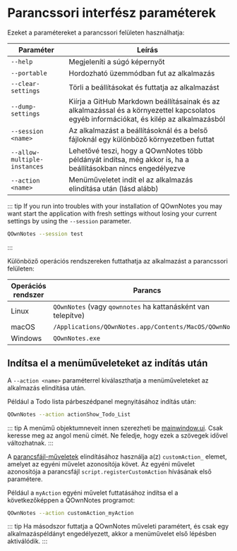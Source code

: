 # Parancssori interfész paraméterek

Ezeket a paramétereket a parancssori felületen használhatja:

| Paraméter                    | Leírás                                                                                                                                   |
| ---------------------------- | ---------------------------------------------------------------------------------------------------------------------------------------- |
| `--help`                     | Megjeleníti a súgó képernyőt                                                                                                             |
| `--portable`                 | Hordozható üzemmódban fut az alkalmazás                                                                                                  |
| `--clear-settings`           | Törli a beállításokat és futtatja az alkalmazást                                                                                         |
| `--dump-settings`            | Kiírja a GitHub Markdown beállításainak és az alkalmazással és a környezettel kapcsolatos egyéb információkat, és kilép az alkalmazásból |
| `--session <name>`     | Az alkalmazást a beállításoknál és a belső fájloknál egy különböző környezetben futtat                                                   |
| `--allow-multiple-instances` | Lehetővé teszi, hogy a QOwnNotes több példányát indítsa, még akkor is, ha a beállításokban nincs engedélyezve                            |
| `--action <name>`      | Menüműveletet indít el az alkalmazás elindítása után (lásd alább)                                                                        |

::: tip If you run into troubles with your installation of QOwnNotes you may want start the application with fresh settings without losing your current settings by using the `--session` parameter.

```bash
QOwnNotes --session test
```
:::

Különböző operációs rendszereken futtathatja az alkalmazást a parancssori felületen:

| Operációs rendszer | Parancs                                                      |
| ------------------ | ------------------------------------------------------------ |
| Linux              | `QOwnNotes` (vagy `qownnotes` ha kattanásként van telepítve) |
| macOS              | `/Applications/QOwnNotes.app/Contents/MacOS/QOwnNotes`       |
| Windows            | `QOwnNotes.exe`                                              |

## Indítsa el a menüműveleteket az indítás után

A ` --action <name> ` paraméterrel kiválaszthatja a menüműveleteket az alkalmazás elindítása után.

Például a Todo lista párbeszédpanel megnyitásához indítás után:

```bash
QOwnNotes --action actionShow_Todo_List
```

::: tip A menümű objektumneveit innen szerezheti be [mainwindow.ui](https://github.com/pbek/QOwnNotes/blob/develop/src/mainwindow.ui). Csak keresse meg az angol menü címét. Ne feledje, hogy ezek a szövegek idővel változhatnak. :::

A [parancsfájl-műveletek](../scripting/methods-and-objects.md#registering-a-custom-action) elindításához használja a(z) `customAction_` elemet, amelyet az egyéni művelet azonosítója követ. Az egyéni művelet azonosítója a parancsfájl `script.registerCustomAction` hívásának első paramétere.

Például a `myAction` egyéni művelet futtatásához indítsa el a következőképpen a QOwnNotes programot:

```bash
QOwnNotes --action customAction_myAction
```

::: tip Ha másodszor futtatja a QOwnNotes műveleti paramétert, és csak egy alkalmazáspéldányt engedélyezett, akkor a menüművelet első lépésben aktiválódik. :::
